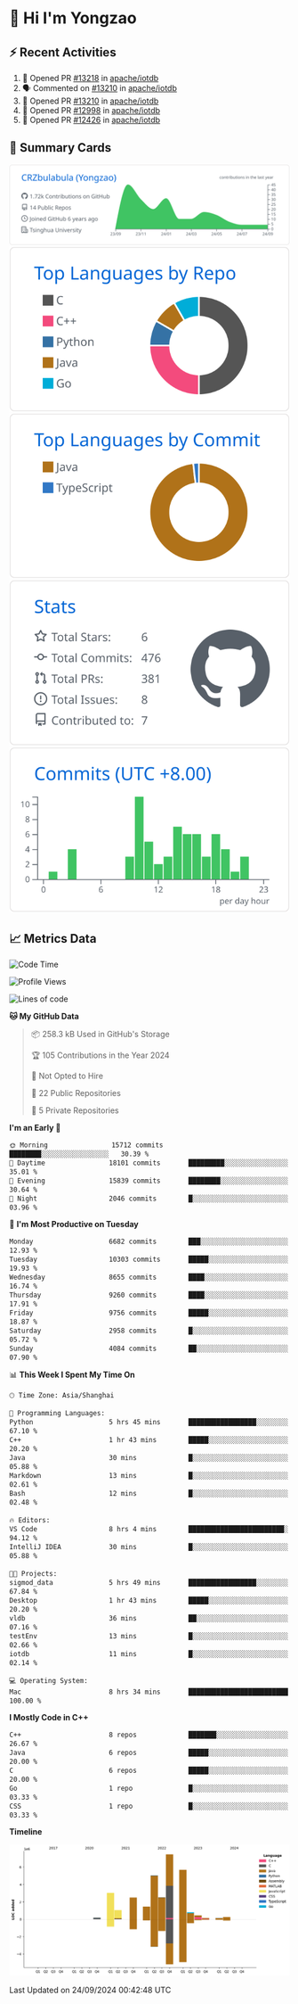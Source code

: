 # 👋 Hi I'm Yongzao

## ⚡ Recent Activities
<!--START_SECTION:activity-->
1. 💪 Opened PR [#13218](https://github.com/apache/iotdb/pull/13218) in [apache/iotdb](https://github.com/apache/iotdb)
2. 🗣 Commented on [#13210](https://github.com/apache/iotdb/pull/13210#issuecomment-2294850976) in [apache/iotdb](https://github.com/apache/iotdb)
3. 💪 Opened PR [#13210](https://github.com/apache/iotdb/pull/13210) in [apache/iotdb](https://github.com/apache/iotdb)
4. 💪 Opened PR [#12998](https://github.com/apache/iotdb/pull/12998) in [apache/iotdb](https://github.com/apache/iotdb)
5. 💪 Opened PR [#12426](https://github.com/apache/iotdb/pull/12426) in [apache/iotdb](https://github.com/apache/iotdb)
<!--END_SECTION:activity-->

## 🎑 Summary Cards

[![](https://raw.githubusercontent.com/CRZbulabula/CRZbulabula/main/profile-summary-card-output/github/0-profile-details.svg)](https://github.com/vn7n24fzkq/github-profile-summary-cards)
[![](https://raw.githubusercontent.com/CRZbulabula/CRZbulabula/main/profile-summary-card-output/github/1-repos-per-language.svg)](https://github.com/vn7n24fzkq/github-profile-summary-cards) [![](https://raw.githubusercontent.com/CRZbulabula/CRZbulabula/main/profile-summary-card-output/github/2-most-commit-language.svg)](https://github.com/vn7n24fzkq/github-profile-summary-cards)
[![](https://raw.githubusercontent.com/CRZbulabula/CRZbulabula/main/profile-summary-card-output/github/3-stats.svg)](https://github.com/vn7n24fzkq/github-profile-summary-cards) [![](https://raw.githubusercontent.com/CRZbulabula/CRZbulabula/main/profile-summary-card-output/github/4-productive-time.svg)](https://github.com/vn7n24fzkq/github-profile-summary-cards)

## 📈 Metrics Data

<!--START_SECTION:waka-->
![Code Time](http://img.shields.io/badge/Code%20Time-693%20hrs%208%20mins-blue)

![Profile Views](http://img.shields.io/badge/Profile%20Views-10-blue)

![Lines of code](https://img.shields.io/badge/From%20Hello%20World%20I%27ve%20Written-30.7%20million%20lines%20of%20code-blue)

**🐱 My GitHub Data** 

> 📦 258.3 kB Used in GitHub's Storage 
 > 
> 🏆 105 Contributions in the Year 2024
 > 
> 🚫 Not Opted to Hire
 > 
> 📜 22 Public Repositories 
 > 
> 🔑 5 Private Repositories 
 > 
**I'm an Early 🐤** 

```text
🌞 Morning                15712 commits       ████████░░░░░░░░░░░░░░░░░   30.39 % 
🌆 Daytime                18101 commits       █████████░░░░░░░░░░░░░░░░   35.01 % 
🌃 Evening                15839 commits       ████████░░░░░░░░░░░░░░░░░   30.64 % 
🌙 Night                  2046 commits        █░░░░░░░░░░░░░░░░░░░░░░░░   03.96 % 
```
📅 **I'm Most Productive on Tuesday** 

```text
Monday                   6682 commits        ███░░░░░░░░░░░░░░░░░░░░░░   12.93 % 
Tuesday                  10303 commits       █████░░░░░░░░░░░░░░░░░░░░   19.93 % 
Wednesday                8655 commits        ████░░░░░░░░░░░░░░░░░░░░░   16.74 % 
Thursday                 9260 commits        ████░░░░░░░░░░░░░░░░░░░░░   17.91 % 
Friday                   9756 commits        █████░░░░░░░░░░░░░░░░░░░░   18.87 % 
Saturday                 2958 commits        █░░░░░░░░░░░░░░░░░░░░░░░░   05.72 % 
Sunday                   4084 commits        ██░░░░░░░░░░░░░░░░░░░░░░░   07.90 % 
```


📊 **This Week I Spent My Time On** 

```text
🕑︎ Time Zone: Asia/Shanghai

💬 Programming Languages: 
Python                   5 hrs 45 mins       █████████████████░░░░░░░░   67.10 % 
C++                      1 hr 43 mins        █████░░░░░░░░░░░░░░░░░░░░   20.20 % 
Java                     30 mins             █░░░░░░░░░░░░░░░░░░░░░░░░   05.88 % 
Markdown                 13 mins             █░░░░░░░░░░░░░░░░░░░░░░░░   02.61 % 
Bash                     12 mins             █░░░░░░░░░░░░░░░░░░░░░░░░   02.48 % 

🔥 Editors: 
VS Code                  8 hrs 4 mins        ████████████████████████░   94.12 % 
IntelliJ IDEA            30 mins             █░░░░░░░░░░░░░░░░░░░░░░░░   05.88 % 

🐱‍💻 Projects: 
sigmod_data              5 hrs 49 mins       █████████████████░░░░░░░░   67.84 % 
Desktop                  1 hr 43 mins        █████░░░░░░░░░░░░░░░░░░░░   20.20 % 
vldb                     36 mins             ██░░░░░░░░░░░░░░░░░░░░░░░   07.16 % 
testEnv                  13 mins             █░░░░░░░░░░░░░░░░░░░░░░░░   02.66 % 
iotdb                    11 mins             █░░░░░░░░░░░░░░░░░░░░░░░░   02.14 % 

💻 Operating System: 
Mac                      8 hrs 34 mins       █████████████████████████   100.00 % 
```

**I Mostly Code in C++** 

```text
C++                      8 repos             ███████░░░░░░░░░░░░░░░░░░   26.67 % 
Java                     6 repos             █████░░░░░░░░░░░░░░░░░░░░   20.00 % 
C                        6 repos             █████░░░░░░░░░░░░░░░░░░░░   20.00 % 
Go                       1 repo              █░░░░░░░░░░░░░░░░░░░░░░░░   03.33 % 
CSS                      1 repo              █░░░░░░░░░░░░░░░░░░░░░░░░   03.33 % 
```



**Timeline**

![Lines of Code chart](https://raw.githubusercontent.com/CRZbulabula/CRZbulabula/main/assets/bar_graph.png)


 Last Updated on 24/09/2024 00:42:48 UTC
<!--END_SECTION:waka-->

